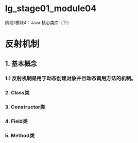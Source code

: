 # lg_stage01_module04
阶段1模块4：Java 核心类库（下）

# 反射机制

## 1. 基本概念

### 1.1 反射机制是用于动态创建对象并且动态调用方法的机制。

### 2. Class类

### 3. Constructor类
### 4. Field类
### 5. Method类




